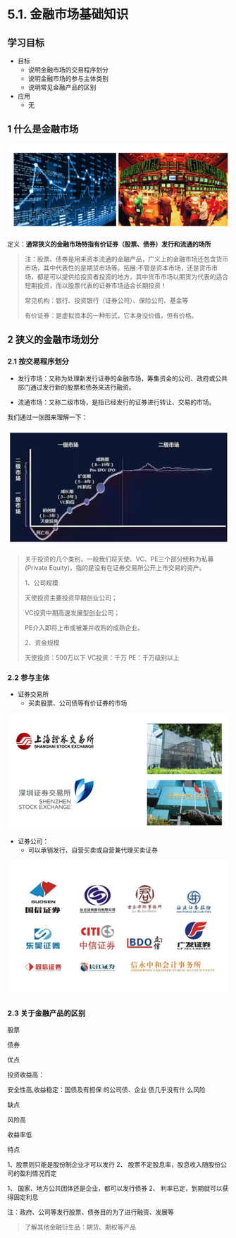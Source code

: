 # 5.1. 金融市场基础知识

学习目标
----

*   目标
    *   说明金融市场的交易程序划分
    *   说明金融市场的参与主体类别
    *   说明常见金融产品的区别
*   应用
    *   无

1 什么是金融市场
---------

![金融市场图](../images/%E9%87%91%E8%9E%8D%E5%B8%82%E5%9C%BA%E5%9B%BE.png)

定义：**通常狭义的金融市场特指有价证券（股票、债券）发行和流通的场所**

> 注：股票、债券是用来资本流通的金融产品，广义上的金融市场还包含货币市场，其中代表性的是期货市场等。拓展:不管是资本市场，还是货币市场，都是可以提供给投资者投资的地方，其中货币市场以期货为代表的适合短期投资，而以股票代表的证券市场适合长期投资！
>
> 常见机构：银行、投资银行（证券公司）、保险公司、基金等
>
> 有价证券：是虚拟资本的一种形式，它本身没价值，但有价格。

2 狭义的金融市场划分
-----------

### 2.1 按交易程序划分

*   发行市场：又称为处理新发行证券的金融市场，筹集资金的公司、政府或公共部门通过发行新的股票和债券来进行融资。

*   流通市场：又称二级市场，是指已经发行的证券进行转让、交易的市场。


我们通过一张图来理解一下：

![金融市场交易程序划分](../images/%E9%87%91%E8%9E%8D%E5%B8%82%E5%9C%BA%E4%BA%A4%E6%98%93%E7%A8%8B%E5%BA%8F%E5%88%92%E5%88%86.png)

> 关于投资的几个类别，一般我们将天使、VC、PE三个部分统称为私募(Private Equity)，指的是没有在证券交易所公开上市交易的资产。
>
> 1、公司规模
>
> 天使投资主要投资早期创业公司；
>
> VC投资中期高速发展型创业公司；
>
> PE介入即将上市或被兼并收购的成熟企业。
>
> 2、资金规模
>
> 天使投资：500万以下 VC投资：千万 PE：千万级别以上

### 2.2 参与主体

*   证券交易所
    *   买卖股票、公司债等有价证券的市场

![证券交易所](../images/%E8%AF%81%E5%88%B8%E4%BA%A4%E6%98%93%E6%89%80.png)

*   证券公司：
    *   可以承销发行、自营买卖或自营兼代理买卖证券

![证券公司](../images/%E8%AF%81%E5%88%B8%E5%85%AC%E5%8F%B8.png)

### 2.3 关于金融产品的区别

股票

债券

优点

投资收益高：

安全性高,收益稳定：国债及有担保 的公司债、企业 债几乎没有什 么风险

缺点

风险高

收益率低

特点

1、股票则只能是股份制企业才可以发行 2、 股票不定股息率，股息收入随股份公司的盈利情况而定

1、 国家、地方公共团体还是企业，都可以发行债券 2、 利率已定，到期就可以获得固定利息

注：政府、公司等发行股票、债券目的为了进行融资、发展等

> 了解其他金融衍生品：期货、期权等产品